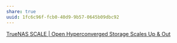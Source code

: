 ```yaml
---
share: true
uuid: 1fc6c96f-fcb0-40d9-9b57-0645b09dbc92
---
```

[TrueNAS SCALE | Open Hyperconverged Storage Scales Up & Out](https://www.truenas.com/truenas-scale/)